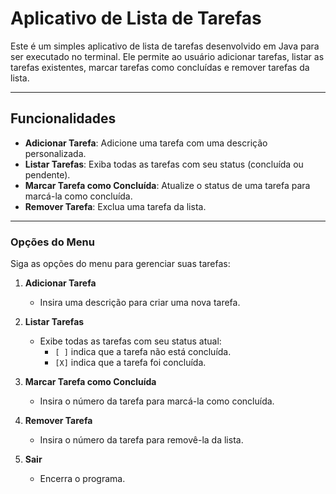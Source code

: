 # Aplicativo de Lista de Tarefas

Este é um simples aplicativo de lista de tarefas desenvolvido em Java para ser executado no terminal. Ele permite ao usuário adicionar tarefas, listar as tarefas existentes, marcar tarefas como concluídas e remover tarefas da lista.

---

## Funcionalidades

- **Adicionar Tarefa**: Adicione uma tarefa com uma descrição personalizada.
- **Listar Tarefas**: Exiba todas as tarefas com seu status (concluída ou pendente).
- **Marcar Tarefa como Concluída**: Atualize o status de uma tarefa para marcá-la como concluída.
- **Remover Tarefa**: Exclua uma tarefa da lista.

---


### Opções do Menu
Siga as opções do menu para gerenciar suas tarefas:


1. **Adicionar Tarefa**  
   - Insira uma descrição para criar uma nova tarefa.

2. **Listar Tarefas**  
   - Exibe todas as tarefas com seu status atual:  
     - `[ ]` indica que a tarefa não está concluída.  
     - `[X]` indica que a tarefa foi concluída.  

3. **Marcar Tarefa como Concluída**  
   - Insira o número da tarefa para marcá-la como concluída.

4. **Remover Tarefa**  
   - Insira o número da tarefa para removê-la da lista.

0. **Sair**  
   - Encerra o programa.
